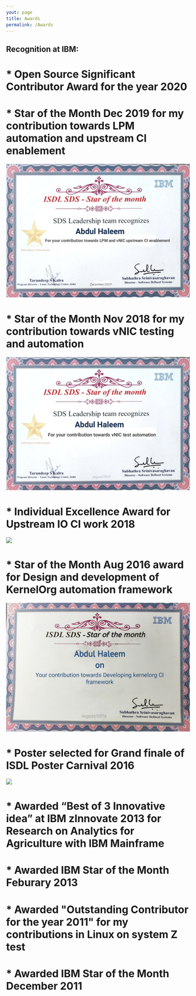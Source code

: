 ```yaml
---
yout: page
title: Awards
permalink: /Awards
---
```


## Recognition at IBM:

# * Open Source Significant Contributor Award for the year 2020
	

# * Star of the Month Dec 2019 for my contribution towards LPM automation and upstream CI enablement

![](https://github.com/abdhaleegit/abdhaleegit.github.io/raw/master/resource/dec-2019.jpg)

# * Star of the Month Nov 2018 for my contribution towards vNIC testing and automation

![](https://github.com/abdhaleegit/abdhaleegit.github.io/raw/master/resource/Nov-2018.jpg)

# * Individual Excellence Award for Upstream IO CI work 2018

![](https://github.com/abdhaleegit/abdhaleegit.github.io/raw/master/resource/2018-excellence.jpg)

# * Star of the Month Aug 2016 award for Design and development of KernelOrg automation framework

![](https://github.com/abdhaleegit/abdhaleegit.github.io/raw/master/resource/Aug-2016.jpg)

# * Poster selected for Grand finale of ISDL Poster Carnival 2016

![](https://github.com/abdhaleegit/abdhaleegit.github.io/raw/master/resource/Poster.jpg)

# * Awarded “Best of 3 Innovative idea” at IBM zInnovate 2013 for Research on Analytics for Agriculture with IBM Mainframe

# * Awarded IBM Star of the Month Feburary 2013

# * Awarded "Outstanding Contributor for the year 2011" for my contributions in Linux on system Z test

# * Awarded IBM Star of the Month December 2011
